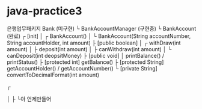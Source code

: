 # java-practice3
은행업무패키지
Bank (미구현)
  └ BankAccountManager (구현중)
    └ BankAccount (완료)
      ┌ [init]
      │       ┌ BankAccount()
      │       └ BankAccount(String accountNumber, String accountHolder, int amount)
      ├ [public boolean]
      │       ┌ withDraw(int amount)
      │       ├ deposit(int amount)
      │       ├ canWithdraw(int amount)
      │       └ canDeposit(int deopsitMoney)
      ├ [public void]
      │       printBalance() / printStatus()
      ├ [protected int] getBalance()
      ├ [protected String] getAccountHolder() / getAccountNumber()
      └ [private String] convertToDecimalFormat(int amount)


┌

│
├ 
└아 언제만들어
